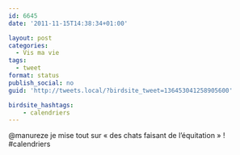 ```yaml
---
id: 6645
date: '2011-11-15T14:38:34+01:00'

layout: post
categories:
  - Vis ma vie
tags:
  - tweet
format: status
publish_social: no
guid: 'http://tweets.local/?birdsite_tweet=136453041258905600'

birdsite_hashtags:
    - calendriers
---
```


@manureze je mise tout sur « des chats faisant de l’équitation » ! #calendriers